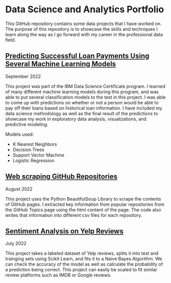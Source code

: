 # Data Science and Analytics Portfolio

This GitHub repository contains some data projects that I have worked on. The purpose of this repository is to showcase the skills and techniques I learn along the way as I go forward with my career in the professional data field.

## [Predicting Successful Loan Payments Using Several Machine Learning Models](https://github.com/youngnguyen1/Loan-Classification-Models)

September 2022

This project was part of the IBM Data Science Certificate program. I learned of many different machine learning models during this program, and was able to put several classification models to the test in this project. I was able to come up with predictions on whether or not a person would be able to pay off their loans based on historical loan information. I have included my data science methodology as well as the final result of the predictions to showcase my work in exploratory data analysis, visualizations, and predictive modeling.

Models used:

* K Nearest Neighbors
* Decision Trees
* Support Vector Machine
* Logistic Regression

## [Web scraping GitHub Repositories](https://github.com/youngnguyen1/web-scraping-github)

August 2022

This project uses the Python BeautifulSoup Library to scrape the contents of GitHub pages. I extracted key information from popular repositories from the GitHub Topics page using the html content of the page. The code also writes that information into different csv files for each repository.

## [Sentiment Analysis on Yelp Reviews](https://github.com/youngnguyen1/yelp-sentiment-analysis)


July 2022

This project takes a labeled dataset of Yelp reviews, splits it into test and trainging sets using Scikit Learn, and fits it to a Naive Bayes Algorithm. We can check the accuracy of the model as well as calculate the probability of a prediction being correct. This project can easily be scaled to fit similar review platforms such as IMDB or Google reviews.

